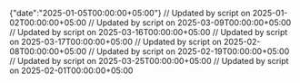{"date":"2025-01-05T00:00:00+05:00"}
// Updated by script on 2025-01-02T00:00:00+05:00
// Updated by script on 2025-03-09T00:00:00+05:00
// Updated by script on 2025-03-16T00:00:00+05:00
// Updated by script on 2025-03-17T00:00:00+05:00
// Updated by script on 2025-02-08T00:00:00+05:00
// Updated by script on 2025-02-19T00:00:00+05:00
// Updated by script on 2025-03-25T00:00:00+05:00
// Updated by script on 2025-02-01T00:00:00+05:00
